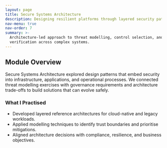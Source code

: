 ```yaml
---
layout: page
title: Secure Systems Architecture
description: Designing resilient platforms through layered security patterns
nav-menu: true
nav-order: 7
summary: >-
  Architecture-led approach to threat modelling, control selection, and
  verification across complex systems.
---
```


<section aria-labelledby="architecture-overview" class="prose max-w-none">
  <h2 id="architecture-overview">Module Overview</h2>
  <p>
    Secure Systems Architecture explored design patterns that embed security into
    infrastructure, applications, and operational processes. We connected threat
    modelling exercises with governance requirements and architecture trade-offs
    to build solutions that can evolve safely.
  </p>

  <h3>What I Practised</h3>
  <ul>
    <li>Developed layered reference architectures for cloud-native and legacy
    workloads.</li>
    <li>Applied modelling techniques to identify trust boundaries and prioritise
    mitigations.</li>
    <li>Aligned architecture decisions with compliance, resilience, and business
    objectives.</li>
  </ul>
</section>
